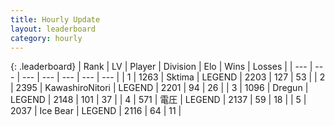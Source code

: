 ```yaml
---
title: Hourly Update
layout: leaderboard
category: hourly
---
```


{: .leaderboard}
| Rank | LV | Player | Division | Elo | Wins | Losses |
| --- | --- | --- | --- | --- | --- | --- |
| <span data-change="1">1</span> | 1263 | <span title="ID: 353063">Sktima</span> | LEGEND | <span data-change="20">2203</span> | <span data-change="5">127</span> | <span data-change="0">53</span> |
| <span data-change="-1">2</span> | 2395 | <span title="ID: 164871">KawashiroNitori</span> | LEGEND | <span data-change="0">2201</span> | <span data-change="0">94</span> | <span data-change="0">26</span> |
| <span data-change="0">3</span> | 1096 | <span title="ID: 337810">Dregun</span> | LEGEND | <span data-change="0">2148</span> | <span data-change="0">101</span> | <span data-change="0">37</span> |
| <span data-change="0">4</span> | 571 | <span title="ID: 407707">電圧</span> | LEGEND | <span data-change="0">2137</span> | <span data-change="0">59</span> | <span data-change="0">18</span> |
| <span data-change="0">5</span> | 2037 | <span title="ID: 417840">Ice Bear</span> | LEGEND | <span data-change="0">2116</span> | <span data-change="0">64</span> | <span data-change="0">11</span> |